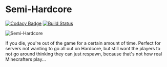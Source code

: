 Semi-Hardcore
======

[![Codacy Badge](https://api.codacy.com/project/badge/Grade/bff7f7ff407042e0bff53f644e90db91)](https://www.codacy.com/app/Fido2603/Semi-Hardcore?utm_source=github.com&amp;utm_medium=referral&amp;utm_content=Fido2603/Semi-Hardcore&amp;utm_campaign=Badge_Grade)
[![Build Status](https://travis-ci.com/Fido2603/Semi-Hardcore.svg?branch=master)](https://travis-ci.com/Fido2603/Semi-Hardcore)

![Semi-Hardcore](https://raw.githubusercontent.com/Fido2603/Semi-Hardcore/master/img/semihardcore-logo-big.png)

If you die, you're out of the game for a certain amount of time. Perfect for servers not wanting to go all out on Hardcore, but still want the players to not go around thinking they can just respawn, because that's not how real Minecrafters play...
